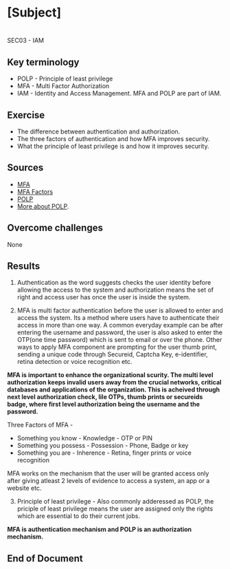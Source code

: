 # [Subject]
# 
SEC03 - IAM 

## Key terminology

* POLP - Principle of least privilege
* MFA - Multi Factor Authorization
* IAM - Identity and Access Management. MFA and POLP are part of IAM.

## Exercise

* The difference between authentication and authorization.
* The three factors of authentication and how MFA improves security.
* What the principle of least privilege is and how it improves security.



## Sources

* [MFA](https://www.onelogin.com/learn/what-is-mfa)  
* [MFA Factors](https://www.securid.com/blog/what-is-mfa/)
* [POLP](https://digitalguardian.com/blog/what-principle-least-privilege-polp-best-practice-information-security-and-compliance)
* [More about POLP](https://www.techtarget.com/searchsecurity/definition/principle-of-least-privilege-POLP#:~:text=The%20principle%20of%20least%20privilege%20(POLP)%20is%20a%20concept%20in,necessary%20to%20do%20their%20jobs).


## Overcome challenges

None

## Results
1. Authentication as the word suggests checks the user identity before allowing the access to the system and authorization means the set of right and access user has once the user is inside the system.

2. MFA is multi factor authentication before the user is allowed to enter and access the system. Its a method where users have to authenticate their access in more than one way.
A common everyday example can be after entering the username and password, the user is also asked to enter the OTP(one time password) which is sent to email or over the phone. 
Other ways to apply MFA component are prompting for the user thumb print, sending a unique code through Secureid, Captcha Key, e-identifier, retina detection or voice recognition etc.

**MFA is important to enhance the organizational scurity. The multi level authorization keeps invalid users away from the crucial networks, critical databases and applications of the organization. This is acheived through next level authorization check, lile OTPs, thumb prints or secureids badge, where first level authorization being the username and the password.**

Three Factors of MFA - 
* Something you know - Knowledge - OTP or PIN
* Something you possess - Possession - Phone, Badge or key
* Something you are - Inherence - Retina, finger prints or voice recognition

MFA works on the mechanism that the user will be granted access only after giving atleast 2 levels of evidence to access a system, an app or a website etc.

3. Principle of least privilege - Also commonly adderessed as POLP, the priciple of least privilege means the user are assigned only the rights which are essential to do their current jobs. 


**MFA is authentication mechanism and POLP is an authorization mechanism.**

## End of Document